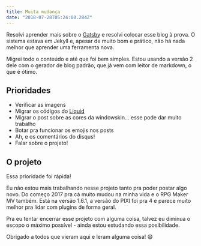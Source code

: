```yaml
---
title: Muita mudança
date: "2018-07-28T05:24:00.284Z"
---
```


Resolvi aprender mais sobre o [Gatsby](http://gatsbyjs.org) e resolvi colocar
esse blog à prova. O sistema estava em Jekyll e, apesar de muito bom e prático,
não há nada melhor que aprender uma ferramenta nova.

Migrei todo o conteúdo e até que foi bem simples. Estou usando a versão 2 dele
com o gerador de blog padrão, que já vem com leitor de markdown, o que é ótimo.

## Prioridades

- Verificar as imagens
- Migrar os códigos do [Liquid](https://shopify.github.io/liquid/)
- Migrar o post sobre as cores da windowskin... esse pode dar muito trabalho
- Botar pra funcionar os emojis nos posts
- Ah, e os comentários do disqus!
- Falar sobre o projeto!

## O projeto

Essa prioridade foi rápida!

Eu não estou mais trabalhando nesse projeto tanto pra poder postar algo novo.
Do começo 2017 pra cá muito mudou na minha vida e o RPG Maker MV também. Está
na versão 1.6.1, a versão do PIXI foi pra 4 e parece muito melhor pra lidar
com plugins de forma geral.

Pra eu tentar encerrar esse projeto com alguma coisa, talvez eu diminua o
escopo o máximo possível - ainda estou estudando essa posibilidade.

Obrigado a todos que vieram aqui e leram alguma coisa! :smile:

